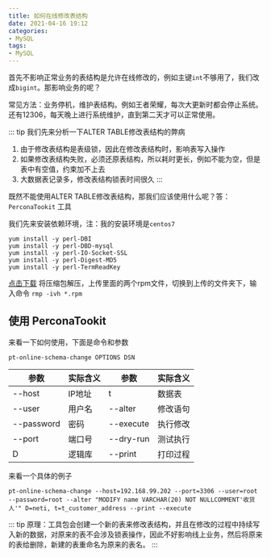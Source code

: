 ```yaml
---
title: 如何在线修改表结构
date: 2021-04-16 19:12
categories:
- MySQL
tags:
- MySQL
---
```


首先不影响正常业务的表结构是允许在线修改的，例如主键`int`不够用了，我们改成`bigint`。那影响业务的呢？
<!-- more -->

常见方法：业务停机，维护表结构。例如王者荣耀，每次大更新时都会停止系统。还有12306，每天晚上进行系统维护，直到第二天才可以正常使用。

::: tip
我们先来分析一下ALTER TABLE修改表结构的弊病
1. 由于修改表结构是表级锁，因此在修改表结构时，影响表写入操作
2. 如果修改表结构失败，必须还原表结构，所以耗时更长，例如不能为空，但是表中有空值，约束加不上去
3. 大数据表记录多，修改表结构锁表时间很久
:::

既然不能使用ALTER TABLE修改表结构，那我们应该使用什么呢？答：`PerconaTookit` 工具

我们先来安装依赖环境，注：我的安装环境是`centos7`

```shell
yum install -y perl-DBI
yum install -y perl-DBD-mysql
yum install -y perl-IO-Socket-SSL
yum install -y perl-Digest-MD5
yum install -y perl-TermReadKey
```

[点击下载]([https://xk857.com/blog/2021/07/Percona%20Toolkit.zip) 将压缩包解压，上传里面的两个rpm文件，切换到上传的文件夹下，输入命令 `rmp -ivh *.rpm`


## 使用 PerconaTookit

来看一下如何使用，下面是命令和参数

```shell
pt-online-schema-change OPTIONS DSN
```

| 参数         | 实际含义 | 参数        | 实际含义 |
|------------|------|-----------|------|
| --host     | IP地址 | t         | 数据表  |
| --user     | 用户名  | --alter   | 修改语句 |
| --password | 密码   | --execute | 执行修改 |
| --port     | 端口号  | --dry-run | 测试执行 |
| D          | 逻辑库  | --print   | 打印过程 |

来看一个具体的例子

```shell
pt-online-schema-change --host=192.168.99.202 --port=3306 --user=root --password=root --alter "MODIFY name VARCHAR(20) NOT NULLCOMMENT'收货人'" D=neti, t=t_customer_address --print --execute
```

::: tip
原理：工具包会创建一个新的表来修改表结构，并且在修改的过程中持续写入新的数据，对原来的表不会涉及锁表操作，因此不好影响线上业务，然后将原来的表给删除，新建的表重命名为原来的表名。
::: 
